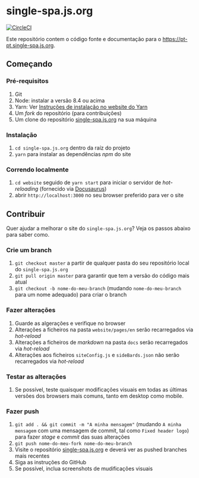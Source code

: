 # single-spa.js.org
[![CircleCI](https://circleci.com/gh/single-spa/single-spa.js.org.svg?style=svg)](https://circleci.com/gh/single-spa/single-spa.js.org)

Este repositório contem o código fonte e documentação para o https://pt-pt.single-spa.js.org.

## Começando

### Pré-requisitos

1. Git
2. Node: instalar a versão 8.4 ou acima
3. Yarn: Ver [Instruções de instalação no website do Yarn](https://yarnpkg.com/lang/en/docs/install/)
4. Um _fork_ do repositório (para contribuições)
5. Um clone do repositório [single-spa.js.org](https://github.com/single-spa/single-spa.js.org) na sua máquina

### Instalação

1. `cd single-spa.js.org` dentro da raíz do projeto
2. `yarn` para instalar as dependências _npm_ do site

### Correndo localmente

1. `cd website` seguido de `yarn start` para iniciar o servidor de _hot-reloading_ (fornecido via [Docusaurus](https://docusaurus.io/))
2. abrir `http://localhost:3000` no seu browser preferido para ver o site

## Contribuir

Quer ajudar a melhorar o site do `single-spa.js.org`? Veja os passos abaixo para saber como.

### Crie um branch

1. `git checkout master` a partir de qualquer pasta do seu repositório local do `single-spa.js.org`
2. `git pull origin master` para garantir que tem a versão do código mais atual
3. `git checkout -b nome-do-meu-branch` (mudando `nome-do-meu-branch` para um nome adequado) para criar o branch

### Fazer alterações

1. Guarde as algerações e verifique no browser
2. Alterações a ficheiros na pasta `website/pages/en` serão recarregados via _hot-reload_
3. Alterações a ficheiros de _markdown_ na pasta `docs` serão recarregados via _hot-reload_
4. Alterações aos ficheiros `siteConfig.js` e `sideBards.json` não serão recarregados via _hot-reload_

### Testar as alterações

1. Se possível, teste quaisquer modificações visuais em todas as últimas versões dos browsers mais comuns, tanto em desktop como mobile.

### Fazer push

1. `git add . && git commit -m "A minha mensagem"` (mudando `A minha mensagem` com uma mensagem de commit, tal como `Fixed header logo`) para fazer _stage_ e _commit_ das suas alterações
2. `git push nome-do-meu-fork nome-do-meu-branch`
3. Visite o repositório [single-spa.js.org](https://github.com/single-spa/single-spa.js.org) e deverá ver as pushed branches mais recentes
4. Siga as instruções do GitHub
5. Se possível, inclua screenshots de mudificações visuais

